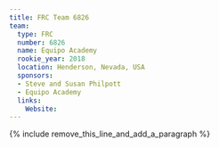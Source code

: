```yaml
---
title: FRC Team 6826
team:
  type: FRC
  number: 6826
  name: Equipo Academy
  rookie_year: 2018
  location: Henderson, Nevada, USA
  sponsors:
  - Steve and Susan Philpott
  - Equipo Academy
  links:
    Website:
---
```


{% include remove_this_line_and_add_a_paragraph %}